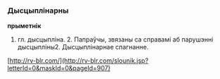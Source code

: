 ### Дысцыплінарны
**прыметнік**

1. гл. дысцыпліна. 2. Папраўчы, звязаны са справамі аб парушэнні дысцыпліны2. Дысцыплінарнае спагнанне.

<a rel="author">[http://rv-blr.com/](http://rv-blr.com/slounik.jsp?letterId=0&maskId=0&pageId=907)</a>
